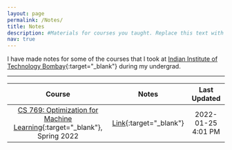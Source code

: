 ```yaml
---
layout: page
permalink: /Notes/
title: Notes
description: #Materials for courses you taught. Replace this text with your description.
nav: true
---
```


<!-- For now, this page is assumed to be a static description of your courses. You can convert it to a collection similar to `_projects/` so that you can have a dedicated page for each course.

Organize your courses by years, topics, or universities, however you like! -->
I have made notes for some of the courses that I took at [Indian Institute of Technology Bombay](https://www.iitb.ac.in){:target="_blank"} during my undergrad.

---

| Course   | Notes    | Last Updated |  
|:-------:|:-------:|:-------:|  
| [CS 769: Optimization for Machine Learning](https://www.cse.iitb.ac.in/~ganesh/cs769/){:target="_blank"}, Spring 2022|[Link](/notes/CS769.pdf){:target="_blank"}| 2022-01-25 4:01 PM |
